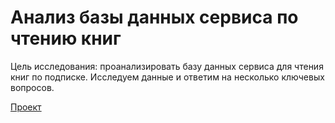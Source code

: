  # Анализ базы данных сервиса по чтению книг

Цель исследования: проанализировать базу данных сервиса для чтения книг по подписке. Исследуем данные и ответим на несколько ключевых вопросов.

[Проект](https://github.com/PisarevaD/Portfolio/blob/ddc20e7f341b959b2d4d0477f7a46e28315e4040/%D0%90%D0%BD%D0%B0%D0%BB%D0%B8%D0%B7%20%D0%B1%D0%B0%D0%B7%D1%8B%20%D0%B4%D0%B0%D0%BD%D0%BD%D1%8B%D1%85%20%D1%81%D0%B5%D1%80%D0%B2%D0%B8%D1%81%D0%B0%20%D0%BF%D0%BE%20%D1%87%D1%82%D0%B5%D0%BD%D0%B8%D1%8E%20%D0%BA%D0%BD%D0%B8%D0%B3/%D0%90%D0%BD%D0%B0%D0%BB%D0%B8%D0%B7%20%D0%B1%D0%B7%D1%8B%20%D0%B4%D0%B0%D0%BD%D0%BD%D1%8B%D1%85%20%D1%81%D0%B5%D1%80%D0%B2%D0%B8%D1%81%D0%B0%20%D0%BF%D0%BE%20%D1%87%D1%82%D0%B5%D0%BD%D0%B8%D1%8E%20%D0%BA%D0%BD%D0%B8%D0%B3.ipynb)
